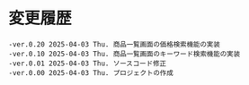 # 変更履歴

	-ver.0.20 2025-04-03 Thu. 商品一覧画面の価格検索機能の実装
	-ver.0.10 2025-04-03 Thu. 商品一覧画面のキーワード検索機能の実装
	-ver.0.01 2025-04-03 Thu. ソースコード修正
	-ver.0.00 2025-04-03 Thu. プロジェクトの作成
